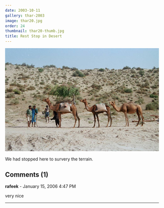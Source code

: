 ```yaml
---
date: 2003-10-11
gallery: thar-2003
image: thar20.jpg
order: 24
thumbnail: thar20-thumb.jpg
title: Rest Stop in Desert
---
```


![Rest Stop in Desert](./thar20.jpg)

We had stopped here to survery the terrain.

<div id="comments">

## Comments (1)

**rafeek** - January 15, 2006  4:47 PM

very nice

---

</div>